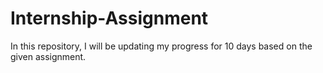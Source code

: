 # Internship-Assignment
In this repository, I will be updating my progress for 10 days based on the given assignment.
